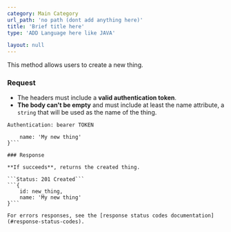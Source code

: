 ```yaml
---
category: Main Category
url_path: 'no path (dont add anything here)'
title: 'Brief title here'
type: 'ADD Language here like JAVA'

layout: null
---
```


This method allows users to create a new thing.

### Request

* The headers must include a **valid authentication token**.
* **The body can't be empty** and must include at least the name attribute, a `string` that will be used as the name of the thing.

```Authentication: bearer TOKEN```
```{
    name: 'My new thing'
}```

### Response

**If succeeds**, returns the created thing.

```Status: 201 Created```
```{
    id: new_thing,
    name: 'My new thing'
}```

For errors responses, see the [response status codes documentation](#response-status-codes).
